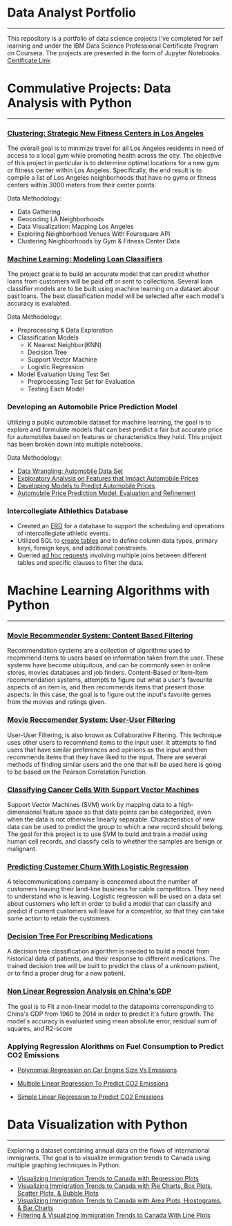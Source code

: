 # Data Analyst Portfolio

---
This repository is a portfolio of data science projects I've completed for self learning and under the IBM Data Science Professional Certificate Program on Coursera. The projects are presented in the form of Jupyter Notebooks.
[Certificate Link](https://www.youracclaim.com/badges/8dafbf44-59e1-4a50-a50b-cc63c7027af7?source=linked_in_profile)

# Commulative Projects: Data Analysis with Python 
---
### [Clustering: Strategic New Fitness Centers in Los Angeles](https://github.com/c2barreto/Data-Analyst-Portfolio/blob/main/Data-Analysis-Projects/Strategic-New-Fitness-Centers-LA/Capstone-Opening-More-Fitness-Centers-LA.ipynb)

The overall goal is to minimize travel for all Los Angeles residents in need of access to a local gym while promoting health across the city. The objective of this project in particular is to determine optimal locations for a new gym or fitness center within Los Angeles. Specifically, the end result is to compile a list of Los Angeles neighborhoods that have no gyms or fitness centers within 3000 meters from their center points.

Data Methodology:
  + Data Gathering
  + Geocoding LA Neighborhoods
  + Data Visualization: Mapping Los Angeles
  + Exploring Neighborhood Venues With Foursquare API
  + Clustering Neighborhoods by Gym & Fitness Center Data

### [Machine Learning: Modeling Loan Classifiers](https://github.com/c2barreto/Data-Analyst-Portfolio/blob/main/Data-Analysis-Projects/Modeling-Loan-Classifiers/Modeling-Loan-Classifiers.ipynb)

The project goal is to build an accurate model that can predict whether loans from customers will be paid off or sent to collections. Several loan classifier models are to be built using machine learning on a dataset about past loans. The best classification model will be selected after each model's accuracy is evaluated.

Data Methodology:

  + Preprocessing & Data Exploration
  + Classification Models
    + K Nearest Neighbor(KNN)
    + Decision Tree
    + Support Vector Machine
    + Logistic Regression
  + Model Evaluation Using Test Set
    + Preprocessing Test Set for Evaluation
    + Testing Each Model

### Developing an Automobile Price Prediction Model

Utilizing a public automobile dataset for machine learning, the goal is to explore and formulate models that can best predict a fair but accurate price for automobiles based on features or characteristics they hold. This project has been broken down into multiple notebooks.

Data Methodology:

  + [Data Wrangling: Automobile Data Set](https://github.com/c2barreto/Data-Analyst-Portfolio/blob/main/Data-Analysis-Projects/Automobile-Price-Prediction-Model/1-Data-Wrangling.ipynb)
  + [Exploratory Analysis on Features that Impact Automobile Prices](https://github.com/c2barreto/Data-Analyst-Portfolio/blob/main/Data-Analysis-Projects/Automobile-Price-Prediction-Model/2-Exploratory-data-analysis.ipynb)
  + [Developing Models to Predict Automobile Prices](https://github.com/c2barreto/Data-Analyst-Portfolio/blob/main/Data-Analysis-Projects/Automobile-Price-Prediction-Model/3-model-development.ipynb)
  + [Automobile Price Prediction Model: Evaluation and Refinement](https://github.com/c2barreto/Data-Analyst-Portfolio/blob/main/Data-Analysis-Projects/Automobile-Price-Prediction-Model/4-model-evaluation-and-refinement.ipynb)

### Intercollegiate Athlethics Database
  + Created an [ERD](https://github.com/c2barreto/Data-Analyst-Portfolio/blob/main/SQL/Intercollegiate-Athletic-Database/1-Background%20on%20Intercollegiate%20Atheltic%20Database.pdf) for a database to support the scheduling and operations of intercollegiate athletic events.
  + Utilized SQL to [create tables](https://github.com/c2barreto/Data-Analyst-Portfolio/blob/main/SQL/Intercollegiate-Athletic-Database/3-CreateTables.sql) and to define column data types, primary keys, foreign keys, and additional constraints.
  + Queried [ad hoc requests](https://github.com/c2barreto/Data-Analyst-Portfolio/blob/main/SQL/Intercollegiate-Athletic-Database/5-JoinStatementQueries.sql) involving multiple joins between different tables and specific clauses to filter the data.

# Machine Learning Algorithms with Python
---
### [Movie Recommender System: Content Based Filtering](https://github.com/c2barreto/Data-Analyst-Portfolio/blob/main/Machine-Learning-Projects/Movie-Recommender-Systems/12-RecSys-Content-Based-movies.ipynb)

Recommendation systems are a collection of algorithms used to recommend items to users based on information taken from the user. These systems have become ubiquitous, and can  be commonly seen in online stores, movies databases and job finders. Content-Based or Item-Item recommendation systems, attempts to figure out what a user's favourite aspects of an item is, and then recommends items that present those aspects. In this case, the goal is to figure out the input's favorite genres from the movies and ratings given.

### [Movie Reccomender System: User-User Filtering](https://github.com/c2barreto/Data-Analyst-Portfolio/blob/main/Machine-Learning-Projects/Movie-Recommender-Systems/13-RecSys-User-Filtering-movies.ipynb) 
  
User-User Filtering, is also known as Collaborative Filtering. This technique uses other users to recommend items to the input user. It attempts to find users that have similar preferences and opinions as the input and then recommends items that they have liked to the input. There are several methods of finding similar users and the one that will be used here is going to be based on the Pearson Correlation Function.
 
 ### [Classifying Cancer Cells With Support Vector Machines](https://github.com/c2barreto/Data-Analyst-Portfolio/blob/main/Machine-Learning-Projects/Classifying-Cancer-Cells/8-Clas-SVM-cancer.ipynb)
 
 Support Vector Machines (SVM) work by mapping data to a high-dimensional feature space so that data points can be categorized, even when the data is not otherwise linearly separable. Characteristics of new data can be used to predict the group to which a new record should belong. The goal for this project is to use SVM to build and train a model using human cell records, and classify cells to whether the samples are benign or malignant.
 
 ### [Predicting Customer Churn With Logistic Regression](https://github.com/c2barreto/Data-Analyst-Portfolio/blob/main/Machine-Learning-Projects/Logistic-Regression-On-Customer-Churn/7-Clas-Logistic-Reg-churn.ipynb)
 
 A telecommunications company is concerned about the number of customers leaving their land-line business for cable competitors. They need to understand who is leaving.
Logistic regression will be used on a data set about customers who left in order to build a model that can classify and predict if current customers will leave for a competitor, so that they can take some action to retain the customers.
 
 ### [Decision Tree For Prescribing Medications](https://github.com/c2barreto/Data-Analyst-Portfolio/blob/main/Machine-Learning-Projects/Decision-Tree/6-Clas-Decision-Trees-drug.ipynb)
 
 A decision tree classification algorithm is needed to build a model from historical data of patients, and their response to different medications. The trained decision tree will be built to predict the class of a unknown patient, or to find a proper drug for a new patient.
 

 ### [Non Linear Regression Analysis on China's GDP](https://github.com/c2barreto/Data-Analyst-Portfolio/blob/main/Machine-Learning-Projects/Non-Linear-Regression-China-GDP/4-Reg-NoneLinearRegression.ipynb)
 
 The goal is to Fit a non-linear model to the datapoints corrensponding to China's GDP from 1960 to 2014 in order to predict it's future growth. The model's accuracy is evaluated using mean absolute error, residual sum of squares, and R2-score
 
 ### Applying Regression Alorithms on Fuel Consumption to Predict CO2 Emissions
   * [Polynomial Regression on Car Engine Size Vs Emissions](https://github.com/c2barreto/Data-Analyst-Portfolio/blob/main/Machine-Learning-Projects/Regression-On-CO2-Emissions/3-Polynomial-Regression-Co2.ipynb)
 
   * [Multiple Linear Regression To Predict CO2 Emissions](https://github.com/c2barreto/Data-Analyst-Portfolio/blob/main/Machine-Learning-Projects/Regression-On-CO2-Emissions/2-Mulitple-Linear-Regression-Co2.ipynb)
 
   * [Simple Linear Regression to Predict CO2 Emissions](https://github.com/c2barreto/Data-Analyst-Portfolio/blob/main/Machine-Learning-Projects/Regression-On-CO2-Emissions/1-Simple-Linear-Regression-Co2.ipynb)

# Data Visualization with Python 
---
Exploring a dataset containing annual data on the flows of international immigrants. The goal is to visualize immigration trends to Canada using multiple graphing techniques in Python.   
  + [Visualizing Immigration Trends to Canada with Regression Plots](https://github.com/c2barreto/Data-Analyst-Portfolio/blob/main/Data-Visualization-Projects/4-Regression-Plots.ipynb)
  + [Visualizing Immigration Trends to Canada with Pie Charts, Box Plots, Scatter Plots, & Bubble Plots](https://github.com/c2barreto/Data-Analyst-Portfolio/blob/main/Data-Visualization-Projects/3-Pie-Charts-Box-Plots-Scatter-Plots.ipynb)
  + [Visualizing Immigration Trends to Canada with Area Plots, Hiostograms, & Bar Charts](https://github.com/c2barreto/Data-Analyst-Portfolio/blob/main/Data-Visualization-Projects/2-Area-Plots-Histograms-and-Bar-Charts.ipynb)
  + [Filtering & Visualizing Immigration Trends to Canada With Line Plots](https://github.com/c2barreto/Data-Analyst-Portfolio/blob/main/Data-Visualization-Projects/1-Filtering-LinePlotting.ipynb)
